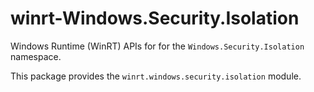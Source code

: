 <!-- warning: Please don't edit this file. It was automatically generated. -->

# winrt-Windows.Security.Isolation

Windows Runtime (WinRT) APIs for for the `Windows.Security.Isolation` namespace.

This package provides the `winrt.windows.security.isolation` module.
